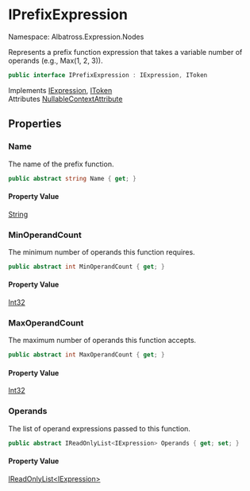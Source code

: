 # IPrefixExpression

Namespace: Albatross.Expression.Nodes

Represents a prefix function expression that takes a variable number of operands (e.g., Max(1, 2, 3)).

```csharp
public interface IPrefixExpression : IExpression, IToken
```

Implements [IExpression](./albatross.expression.nodes.iexpression.md), [IToken](./albatross.expression.nodes.itoken.md)<br>
Attributes [NullableContextAttribute](https://docs.microsoft.com/en-us/dotnet/api/system.runtime.compilerservices.nullablecontextattribute)

## Properties

### **Name**

The name of the prefix function.

```csharp
public abstract string Name { get; }
```

#### Property Value

[String](https://docs.microsoft.com/en-us/dotnet/api/system.string)<br>

### **MinOperandCount**

The minimum number of operands this function requires.

```csharp
public abstract int MinOperandCount { get; }
```

#### Property Value

[Int32](https://docs.microsoft.com/en-us/dotnet/api/system.int32)<br>

### **MaxOperandCount**

The maximum number of operands this function accepts.

```csharp
public abstract int MaxOperandCount { get; }
```

#### Property Value

[Int32](https://docs.microsoft.com/en-us/dotnet/api/system.int32)<br>

### **Operands**

The list of operand expressions passed to this function.

```csharp
public abstract IReadOnlyList<IExpression> Operands { get; set; }
```

#### Property Value

[IReadOnlyList&lt;IExpression&gt;](https://docs.microsoft.com/en-us/dotnet/api/system.collections.generic.ireadonlylist-1)<br>
